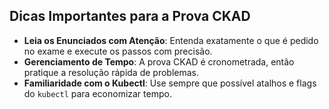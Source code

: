 ## **Dicas Importantes para a Prova CKAD**

- **Leia os Enunciados com Atenção**: Entenda exatamente o que é pedido no exame e execute os passos com precisão.
- **Gerenciamento de Tempo**: A prova CKAD é cronometrada, então pratique a resolução rápida de problemas.
- **Familiaridade com o Kubectl**: Use sempre que possível atalhos e flags do `kubectl` para economizar tempo.
